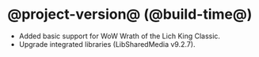 # @project-version@ (@build-time@)

* Added basic support for WoW Wrath of the Lich King Classic.
* Upgrade integrated libraries (LibSharedMedia v9.2.7).
